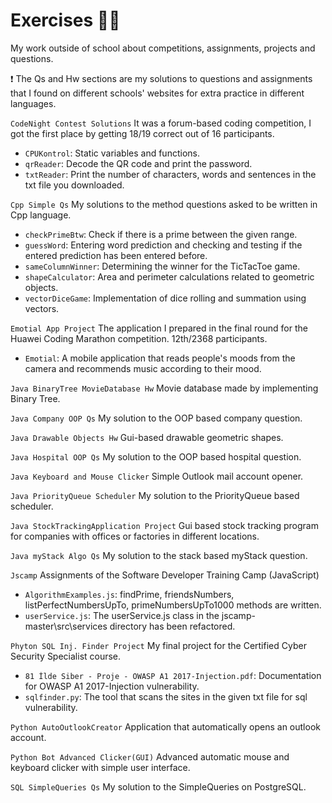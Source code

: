 # Exercises :man_technologist:
My work outside of school about competitions, assignments, projects and questions.

:exclamation: The Qs and Hw sections are my solutions to questions and assignments that I found on different schools' websites for extra practice in different languages.

`CodeNight Contest Solutions`
It was a forum-based coding competition, I got the first place by getting 18/19 correct out of 16 participants. 
- `CPUKontrol`: Static variables and functions.
- `qrReader`: Decode the QR code and print the password.
- `txtReader`: Print the number of characters, words and sentences in the txt file you downloaded.

`Cpp Simple Qs`
My solutions to the method questions asked to be written in Cpp language.
- `checkPrimeBtw`: Check if there is a prime between the given range.
- `guessWord`: Entering word prediction and checking and testing if the entered prediction has been entered before.
- `sameColumnWinner`: Determining the winner for the TicTacToe game. 
- `shapeCalculator`: Area and perimeter calculations related to geometric objects.
- `vectorDiceGame`: Implementation of dice rolling and summation using vectors. 

`Emotial App Project`
The application I prepared in the final round for the Huawei Coding Marathon competition. 12th/2368 participants.
- `Emotial`: A mobile application that reads people's moods from the camera and recommends music according to their mood.

`Java BinaryTree MovieDatabase Hw`
Movie database made by implementing Binary Tree.

`Java Company OOP Qs`
My solution to the OOP based company question. 

`Java Drawable Objects Hw`
Gui-based drawable geometric shapes.

`Java Hospital OOP Qs`
My solution to the OOP based hospital question. 

`Java Keyboard and Mouse Clicker`
Simple Outlook mail account opener.

`Java PriorityQueue Scheduler`
My solution to the PriorityQueue based scheduler.

`Java StockTrackingApplication Project`
Gui based stock tracking program for companies with offices or factories in different locations.

`Java myStack Algo Qs`
My solution to the stack based myStack question.

`Jscamp`
Assignments of the Software Developer Training Camp (JavaScript)
- `AlgorithmExamples.js`: findPrime, friendsNumbers, listPerfectNumbersUpTo, primeNumbersUpTo1000 methods are written.
- `userService.js`: The userService.js class in the jscamp-master\src\services directory has been refactored. 

`Phyton SQL Inj. Finder Project`
My final project for the Certified Cyber Security Specialist course.
- `81 İlde Siber - Proje - OWASP A1 2017-Injection.pdf`: Documentation for OWASP A1 2017-Injection vulnerability. 
- `sqlfinder.py`: The tool that scans the sites in the given txt file for sql vulnerability. 

`Python AutoOutlookCreator`
Application that automatically opens an outlook account.

`Python Bot Advanced Clicker(GUI)`
Advanced automatic mouse and keyboard clicker with simple user interface.

`SQL SimpleQueries Qs`
My solution to the SimpleQueries on PostgreSQL.
